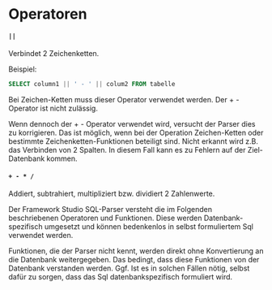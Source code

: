 # Operatoren

#### `||`

Verbindet 2 Zeichenketten.

Beispiel:

```sql
SELECT column1 || ' - ' || colum2 FROM tabelle
```

Bei Zeichen-Ketten muss dieser Operator verwendet werden. Der + - Operator ist nicht zulässig.

Wenn dennoch der + - Operator verwendet wird, versucht der Parser dies zu korrigieren. Das ist möglich, wenn bei der Operation Zeichen-Ketten oder bestimmte Zeichenketten-Funktionen beteiligt sind. Nicht erkannt wird z.B. das Verbinden von 2 Spalten. In diesem Fall kann es zu Fehlern auf der Ziel-Datenbank kommen.

#### `+ - * /`

Addiert, subtrahiert, multipliziert bzw. dividiert 2 Zahlenwerte.

Der Framework Studio SQL-Parser versteht die im Folgenden beschriebenen Operatoren und Funktionen. Diese werden Datenbank-spezifisch umgesetzt und können bedenkenlos in selbst formuliertem Sql verwendet werden.

Funktionen, die der Parser nicht kennt, werden direkt ohne Konvertierung an die Datenbank weitergegeben. Das bedingt, dass diese Funktionen von der Datenbank verstanden werden. Ggf. Ist es in solchen Fällen nötig, selbst dafür zu sorgen, dass das Sql datenbankspezifisch formuliert wird.
